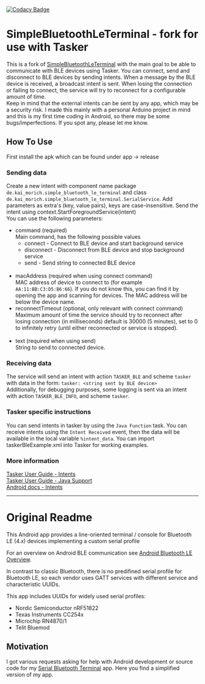 [![Codacy Badge](https://api.codacy.com/project/badge/Grade/3f9ba45b5c5449179150010659311f57)](https://www.codacy.com/manual/kai-morich/SimpleBluetoothLeTerminal?utm_source=github.com&amp;utm_medium=referral&amp;utm_content=kai-morich/SimpleBluetoothLeTerminal&amp;utm_campaign=Badge_Grade)

# SimpleBluetoothLeTerminal - fork for use with Tasker

This is a fork of [SimpleBluetoothLeTerminal](https://github.com/kai-morich/SimpleBluetoothLETerminal) with the main goal 
to be able to communicate with BLE devices using Tasker. You can connect, send and disconnect to BLE devices by sending intents. 
When a message by the BLE device is received, a broadcast intent is sent. When losing the connection or failing to connect, 
the service will try to reconnect for a configurable amount of time. <br>
Keep in mind that the external intents can be sent by any app, which may be a security risk. I made this mainly with a 
personal Arduino project in mind and this is my first time coding in Android, so there may be some bugs/imperfections. 
If you spot any, please let me know. 

## How To Use
First install the apk which can be found under app -> release
### Sending data
Create a new intent with component name package `de.kai_morich.simple_bluetooth_le_terminal` and class `de.kai_morich.simple_bluetooth_le_terminal.SerialService`.
Add parameters as extra's (key, value pairs), keys are case-insensitive. Send the intent using context.StartForegroundService(intent)<br>
You can use the following parameters:
- command (required)<br>
Main command, has the following possible values
  - connect - Connect to BLE device and start background service
  - disconnect - Disconnect from BLE device and stop background service
  - send - Send string to connected BLE device
<br><br>
- macAddress (required when using connect command)<br>
MAC address of device to connect to (for example `AA:11:BB:C3:D5:B6:66`). If you do not know this, you can find it by 
opening the app and scanning for devices. The MAC address will be below the device name.
- reconnectTimeout (optional, only relevant with connect command)<br>
Maximum amount of time the service should try to reconnect after losing connection (in milliseconds) default is 
30000 (5 minutes), set to 0 to infinitely retry (until either reconnected or service is stopped).
<br><br>
- text (required when using send) <br>
String to send to connected device.

### Receiving data
The service will send an intent with action `TASKER_BLE` and scheme `tasker` with data in the form: `tasker: <string sent by BLE device>`<br>
Additionally, for debugging purposes, some logging is sent via an intent with action `TASKER_BLE_INFO`, and scheme `tasker`.

### Tasker specific instructions
You can send intents in tasker by using the `Java Function` task. You can receive intents using the `Intent Received` event, then the data will be available in the local variable `%intent_data`.
You can import taskerBleExample.xml into Tasker for working examples.

### More information
[Tasker User Guide - Intents](https://tasker.joaoapps.com/userguide/en/intents.html) <br>
[Tasker User Guide - Java Support](https://tasker.joaoapps.com/userguide/en/java.html) <br>
[Android docs - Intents](https://developer.android.com/guide/components/intents-filters) <br>


---
# Original Readme

This Android app provides a line-oriented terminal / console for Bluetooth LE (4.x) devices implementing a custom serial profile

For an overview on Android BLE communication see 
[Android Bluetooth LE Overview](https://developer.android.com/guide/topics/connectivity/bluetooth/ble-overview).

In contrast to classic Bluetooth, there is no predifined serial profile for Bluetooth LE, 
so each vendor uses GATT services with different service and characteristic UUIDs.

This app includes UUIDs for widely used serial profiles:
- Nordic Semiconductor nRF51822  
- Texas Instruments CC254x
- Microchip RN4870/1
- Telit Bluemod

## Motivation

I got various requests asking for help with Android development or source code for my
[Serial Bluetooth Terminal](https://play.google.com/store/apps/details?id=de.kai_morich.serial_bluetooth_terminal) app.
Here you find a simplified version of my app.
